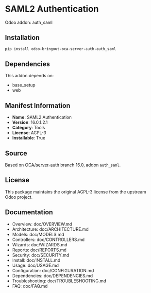 # SAML2 Authentication

Odoo addon: auth_saml

## Installation

```bash
pip install odoo-bringout-oca-server-auth-auth_saml
```

## Dependencies

This addon depends on:
- base_setup
- web

## Manifest Information

- **Name**: SAML2 Authentication
- **Version**: 16.0.1.2.1
- **Category**: Tools
- **License**: AGPL-3
- **Installable**: True

## Source

Based on [OCA/server-auth](https://github.com/OCA/server-auth) branch 16.0, addon `auth_saml`.

## License

This package maintains the original AGPL-3 license from the upstream Odoo project.

## Documentation

- Overview: doc/OVERVIEW.md
- Architecture: doc/ARCHITECTURE.md
- Models: doc/MODELS.md
- Controllers: doc/CONTROLLERS.md
- Wizards: doc/WIZARDS.md
- Reports: doc/REPORTS.md
- Security: doc/SECURITY.md
- Install: doc/INSTALL.md
- Usage: doc/USAGE.md
- Configuration: doc/CONFIGURATION.md
- Dependencies: doc/DEPENDENCIES.md
- Troubleshooting: doc/TROUBLESHOOTING.md
- FAQ: doc/FAQ.md
